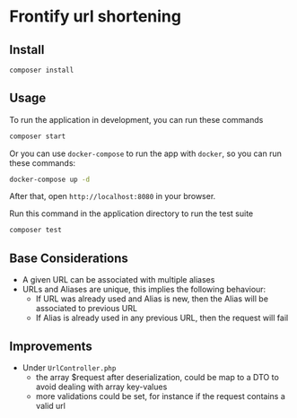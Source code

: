 # Frontify url shortening


## Install

```bash
composer install
```

## Usage

To run the application in development, you can run these commands 

```bash
composer start
```

Or you can use `docker-compose` to run the app with `docker`, so you can run these commands:
```bash
docker-compose up -d
```
After that, open `http://localhost:8080` in your browser.

Run this command in the application directory to run the test suite

```bash
composer test
```

## Base Considerations

* A given URL can be associated with multiple aliases
* URLs and Aliases are unique, this implies the following behaviour:
  * If URL was already used and Alias is new, then the Alias will be associated to previous URL
  * If Alias is already used in any previous URL, then the request will fail

## Improvements

* Under `UrlController.php`
  * the array $request after deserialization, could be map to a DTO to avoid dealing with array key-values
  * more validations could be set, for instance if the request contains a valid url
